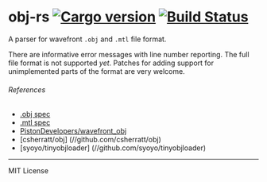 obj-rs [![Cargo version][cargo-i]][cargo-a] [![Build Status][travis-i]][travis-a]
========

A parser for wavefront `.obj` and `.mtl` file format.

There are informative error messages with line number reporting.
The full file format is not supported *yet*. Patches for adding support for
unimplemented parts of the format are very welcome.

###### References

- [.obj spec](http://www.martinreddy.net/gfx/3d/OBJ.spec)
- [.mtl spec](http://www.fileformat.info/format/material)
- [PistonDevelopers/wavefront_obj](//github.com/PistonDevelopers/wavefront_obj)
- [csherratt/obj]                 (//github.com/csherratt/obj)
- [syoyo/tinyobjloader]           (//github.com/syoyo/tinyobjloader)

--------

MIT License

[cargo-i]: https://img.shields.io/badge/cargo-0.0.2-yellow.svg
[cargo-a]: https://crates.io/crates/obj-rs
[travis-i]: https://travis-ci.org/simnalamburt/obj-rs.svg?branch=master
[travis-a]: https://travis-ci.org/simnalamburt/obj-rs
